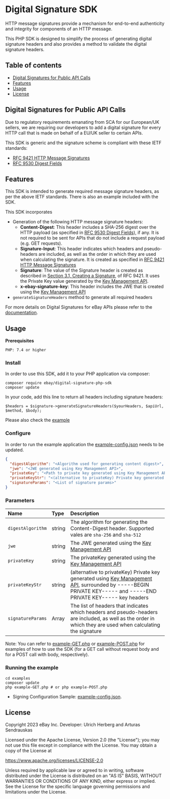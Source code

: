 # Digital Signature SDK

HTTP message signatures provide a mechanism for end-to-end authenticity and integrity for components of an HTTP message.

This PHP SDK is designed to simplify the process of generating digital signature headers and also provides a method to validate the digital signature headers.

## Table of contents
  * [Digital Signatures for Public API Calls](#digital-signatures-for-public-api-calls)
  * [Features](#features)
  * [Usage](#usage)
  * [License](#license)

## Digital Signatures for Public API Calls

Due to regulatory requirements emanating from SCA for our European/UK sellers, we are requiring our developers to add a digital signature for every HTTP call that is made on behalf of a EU/UK seller to certain APIs.

This SDK is generic and the signature scheme is compliant with these IETF standards:

* [RFC 9421 HTTP Message Signatures](https://www.rfc-editor.org/rfc/rfc9421.html)
* [RFC 9530 Digest Fields](https://www.rfc-editor.org/rfc/rfc9530.html)

## Features

This SDK is intended to generate required message signature headers, as per the above IETF standards. There is also an example included with the SDK.

This SDK incorporates

* Generation of the following HTTP message signature headers:
  * **Content-Digest**: This header includes a SHA-256 digest over the HTTP payload (as specified in [RFC 9530 Digest Fields](https://www.rfc-editor.org/rfc/rfc9530.html)), if any. It is not required to be sent for APIs that do not include a request payload (e.g. GET requests).
  * **Signature-Input**: This header indicates which headers and pseudo-headers are included, as well as the order in which they are used when calculating the signature. It is created as specified in [RFC 9421 HTTP Message Signatures](https://www.rfc-editor.org/rfc/rfc9421.html)
  * **Signature**: The value of the Signature header is created as described in [Section 3.1, Creating a Signature](https://www.rfc-editor.org/rfc/rfc9421.html#name-creating-a-signature), of RFC 9421. It uses the Private Key value generated by the [Key Management API](https://developer.ebay.com/api-docs/developer/key-management/overview.html).
  * **x-ebay-signature-key**: This header includes the JWE that is created using the [Key Management API](https://developer.ebay.com/api-docs/developer/key-management/overview.html)
* `generateSignatureHeaders` method to generate all required headers

For more details on Digital Signatures for eBay APIs
 please refer to the [documentation](https://developer.ebay.com/develop/guides/digital-signatures-for-apis).

## Usage

**Prerequisites**

```
PHP: 7.4 or higher
```

### Install

In order to use this SDK, add it to your PHP application via composer:

```shell
composer require ebay/digital-signature-php-sdk
composer update
```

In your code, add this line to return all headers including signature headers:

```
$headers = $signature->generateSignatureHeaders($yourHeaders, $apiUrl, $method, $body);
```

Please also check the [example](#Running-the-example)

### Configure

In order to run the example application the [example-config.json](./examples/example-config.json) needs to be updated.

```json
{
  "digestAlgorithm": "<Algorithm used for generating content digest>",
  "jwe": "<JWE generated using Key Management API>",
  "privateKey": "<Path to private key generated using Key Management API>",
  "privateKeyStr": "<(alternative to privateKey) Private key generated using Key Management API, including -----BEGIN PRIVATE KEY----- and -----END PRIVATE KEY----- key headers>",
  "signatureParams": "<List of signature params>"
}
```

### Parameters

| Name | Type | Description                                                                                                                                                                                                                                   |
| :------ | :------ |:----------------------------------------------------------------------------------------------------------------------------------------------------------------------------------------------------------------------------------------------|
| `digestAlgorithm` | string | The algorithm for generating the Content-Digest header. Supported vales are `sha-256` and `sha-512`                                                                                                                                           |
| `jwe` | string | The JWE generated using the [Key Management API](https://developer.ebay.com/api-docs/developer/key-management/overview.html)                                                                                                                  |
| `privateKey` | string | The privateKey generated using the [Key Management API](https://developer.ebay.com/api-docs/developer/key-management/overview.html)                                                                                                           |
| `privateKeyStr` | string | (alternative to privateKey) Private key generated using [Key Management API](https://developer.ebay.com/api-docs/developer/key-management/overview.html), surrounded by -----BEGIN PRIVATE KEY----- and -----END PRIVATE KEY----- key headers |
| `signatureParams` | Array | The list of headers that indicates which headers and pseudo-headers are included, as well as the order in which they are used when calculating the signature                                                                                  |

Note: You can refer to [example-GET.php](examples/example-GET.php) or [example-POST.php](examples/example-POST.php) for examples of how to use the SDK (for a GET call without request body and for a POST call with body, respectively).

### Running the example


```shell
cd examples
composer update
php example-GET.php # or php example-POST.php
```

* Signing Configuration Sample: [example-config.json](examples/example-config.json).

## License

Copyright 2023 eBay Inc.
Developer: Ulrich Herberg and Arturas Sendrauskas

Licensed under the Apache License, Version 2.0 (the "License");
you may not use this file except in compliance with the License.
You may obtain a copy of the License at

<https://www.apache.org/licenses/LICENSE-2.0>

Unless required by applicable law or agreed to in writing, software
distributed under the License is distributed on an "AS IS" BASIS,
WITHOUT WARRANTIES OR CONDITIONS OF ANY KIND, either express or implied.
See the License for the specific language governing permissions and
limitations under the License.
